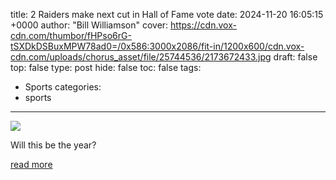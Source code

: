 title: 2 Raiders make next cut in Hall of Fame vote
date: 2024-11-20 16:05:15 +0000
author: "Bill Williamson"
cover: https://cdn.vox-cdn.com/thumbor/fHPso6rG-tSXDkDSBuxMPW78ad0=/0x586:3000x2086/fit-in/1200x600/cdn.vox-cdn.com/uploads/chorus_asset/file/25744536/2173672433.jpg
draft: false
top: false
type: post
hide: false
toc: false
tags:
  - Sports
categories:
  - sports
---

![](https://cdn.vox-cdn.com/thumbor/fHPso6rG-tSXDkDSBuxMPW78ad0=/0x586:3000x2086/fit-in/1200x600/cdn.vox-cdn.com/uploads/chorus_asset/file/25744536/2173672433.jpg)

Will this be the year?

[read more](https://www.silverandblackpride.com/2024/11/20/24301518/raiders-pro-hall-of-fame-vote-steve-wisniewski-eric-allen)
